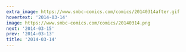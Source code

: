 ```yaml
---
extra_image: https://www.smbc-comics.com/comics/20140314after.gif
hovertext: '2014-03-14'
image: https://www.smbc-comics.com/comics/20140314.png
next: '2014-03-15'
prev: '2014-03-13'
title: '2014-03-14'
---
```

